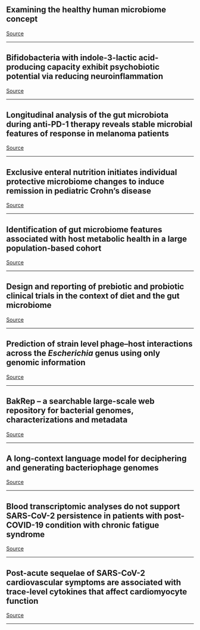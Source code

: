 ## Examining the healthy human microbiome concept 

[Source](https://www.nature.com/articles/s41579-024-01107-0)

---

## Bifidobacteria with indole-3-lactic acid-producing capacity exhibit psychobiotic potential via reducing neuroinflammation

[Source](https://www.cell.com/cell-reports-medicine/fulltext/S2666-3791(24)00545-7)

---

## Longitudinal analysis of the gut microbiota during anti-PD-1 therapy reveals stable microbial features of response in melanoma patients

[Source](https://www.cell.com/cell-host-microbe/fulltext/S1931-3128(24)00392-5)

---

## Exclusive enteral nutrition initiates individual protective microbiome changes to induce remission in pediatric Crohn’s disease 

[Source](https://www.cell.com/cell-host-microbe/fulltext/S1931-3128(24)00359-7)

---

## Identification of gut microbiome features associated with host metabolic health in a large population-based cohort 

[Source](https://www.nature.com/articles/s41467-024-53832-y)

---

## Design and reporting of prebiotic and probiotic clinical trials in the context of diet and the gut microbiome

[Source](https://www.nature.com/articles/s41564-024-01831-6)

---

## Prediction of strain level phage–host interactions across the <em>Escherichia</em> genus using only genomic information

[Source](https://www.nature.com/articles/s41564-024-01832-5)

---

## BakRep – a searchable large-scale web repository for bacterial genomes, characterizations and metadata

[Source](https://www.microbiologyresearch.org/content/journal/mgen/10.1099/mgen.0.001305)

---

## A long-context language model for deciphering and generating bacteriophage genomes

[Source](https://www.nature.com/articles/s41467-024-53759-4)

---

## Blood transcriptomic analyses do not support SARS-CoV-2 persistence in patients with post-COVID-19 condition with chronic fatigue syndrome

[Source](https://www.thelancet.com/journals/lanmic/article/PIIS2666-5247(24)00280-5/fulltext)

---

## Post-acute sequelae of SARS-CoV-2 cardiovascular symptoms are associated with trace-level cytokines that affect cardiomyocyte function

[Source](https://www.nature.com/articles/s41564-024-01838-z)

---

